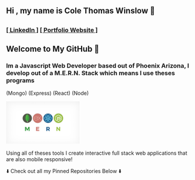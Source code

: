 ## <h2> Hi , my name is Cole Thomas Winslow 🚀<h2/>
### <a href="https://www.linkedin.com/in/cole-winslow-8a2a0b206/">[ LinkedIn ]</a>  <a href="https://www.linkedin.com/in/cole-winslow-8a2a0b206/">[ Portfolio Website ]</a>

    
## Welcome to My GitHub 👾
<h3>Im a Javascript Web Developer based out of Phoenix Arizona, I develop out of a M.E.R.N. Stack which means I use theses programs</h3>

(Mongo) (Express) (React) (Node)

<img src="Mern.jpeg" alt="M.E.R.N" width="200"/>




<p>Using all of theses tools I create interactive full stack web applications that are also mobile responsive!</p>

<p>⬇️ Check out all my Pinned Repositories Below ⬇️</p>
